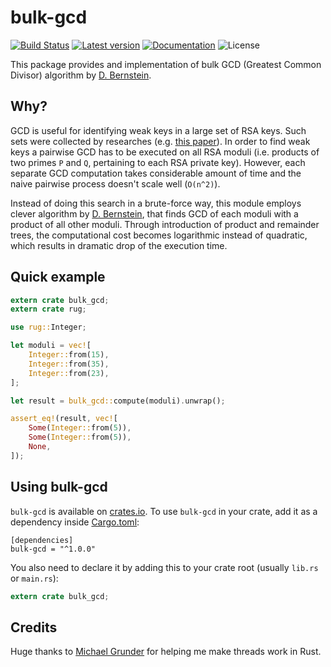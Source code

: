 # bulk-gcd
[![Build Status](https://secure.travis-ci.org/indutny/bulk-gcd.svg)](http://travis-ci.org/indutny/bulk-gcd)
[![Latest version](https://img.shields.io/crates/v/bulk-gcd.svg)](https://crates.io/crates/bulk-gcd)
[![Documentation](https://docs.rs/bulk-gcd/badge.svg)](https://docs.rs/bulk-gcd)
![License](https://img.shields.io/crates/l/bulk-gcd.svg)

This package provides and implementation of bulk GCD (Greatest Common Divisor)
algorithm by [D. Bernstein][bernstein].

## Why?

GCD is useful for identifying weak keys in a large set of RSA keys. Such
sets were collected by researches (e.g. [this paper][that paper]). In order to
find weak keys a pairwise GCD has to be executed on all RSA moduli (i.e.
products of two primes `P` and `Q`, pertaining to each RSA private key).
However, each separate GCD computation takes considerable amount of time and the
naive pairwise process doesn't scale well (`O(n^2)`).

Instead of doing this search in a brute-force way, this module employs clever
algorithm by [D. Bernstein][bernstein], that finds GCD of each moduli with a
product of all other moduli. Through introduction of product and remainder
trees, the computational cost becomes logarithmic instead of quadratic, which
results in dramatic drop of the execution time.

## Quick example

```rust
extern crate bulk_gcd;
extern crate rug;

use rug::Integer;

let moduli = vec![
    Integer::from(15),
    Integer::from(35),
    Integer::from(23),
];

let result = bulk_gcd::compute(moduli).unwrap();

assert_eq!(result, vec![
    Some(Integer::from(5)),
    Some(Integer::from(5)),
    None,
]);
```

## Using bulk-gcd

`bulk-gcd` is available on [crates.io][crates]. To use `bulk-gcd` in your crate,
add it as a dependency inside [Cargo.toml][cargo doc]:

```
[dependencies]
bulk-gcd = "^1.0.0"
```

You also need to declare it by adding this to your crate root (usually
`lib.rs` or `main.rs`):

```rust
extern crate bulk_gcd;
```

## Credits

Huge thanks to [Michael Grunder][1] for helping me make threads work in Rust.

[bernstein]: https://cr.yp.to/factorization/smoothparts-20040510.pdf
[that paper]: https://factorable.net/weakkeys12.conference.pdf
[crates]: https://crates.io/crates/bulk-gcd
[cargo doc]: https://doc.rust-lang.org/cargo/guide/dependencies.html
[1]: https://github.com/michael-grunder
